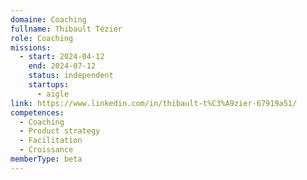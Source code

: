 ```yaml
---
domaine: Coaching
fullname: Thibault Tézier
role: Coaching
missions:
  - start: 2024-04-12
    end: 2024-07-12
    status: independent
    startups:
      - aigle
link: https://www.linkedin.com/in/thibault-t%C3%A9zier-67919a51/
competences:
  - Coaching
  - Product strategy
  - Facilitation
  - Croissance
memberType: beta
---
```

